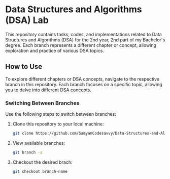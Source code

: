 # Data Structures and Algorithms (DSA) Lab
This repository contains tasks, codes, and implementations related to Data Structures and Algorithms (DSA) for the 2nd year, 2nd part of my Bachelor's degree. Each branch represents a different chapter or concept, allowing exploration and practice of various DSA topics.

## How to Use
To explore different chapters or DSA concepts, navigate to the respective branch in this repository. Each branch focuses on a specific topic, allowing you to delve into different DSA concepts.
### Switching Between Branches
Use the following steps to switch between branches:
1. Clone this repository to your local machine:
   ```bash
   git clone https://github.com/SamyamCodesavvy/Data-Structures-and-Algorithms.git
2. View available branches:
   ```bash
   git branch -a
4. Checkout the desired brach:
   ```bash
   git checkout branch-name
